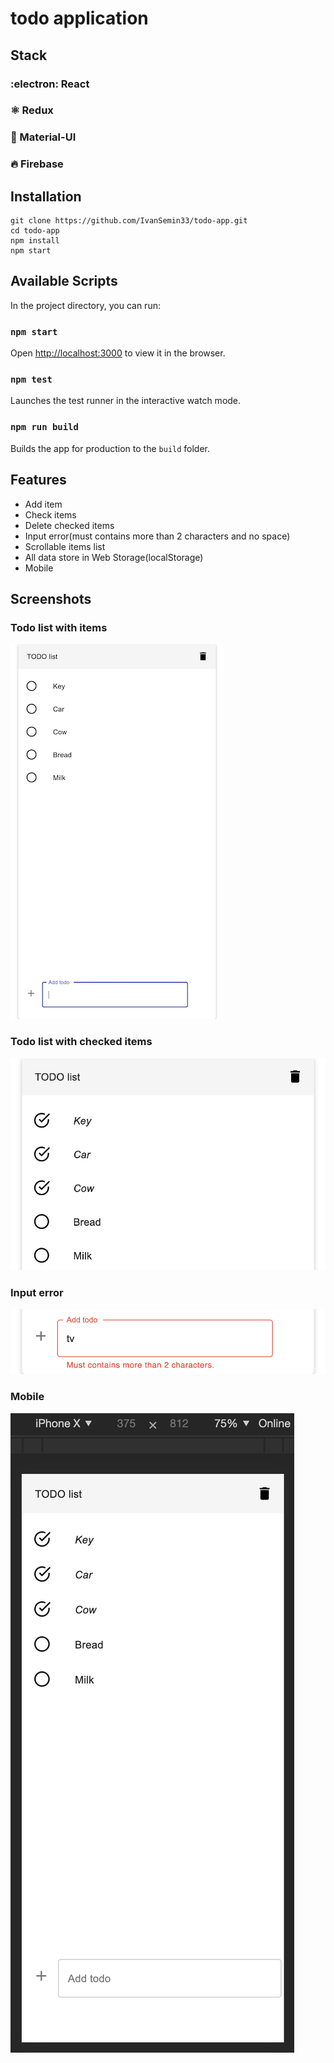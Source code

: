 # todo application

## Stack
### :electron: React
### ⚛️ Redux
### 🔷 Material-UI
### 🔥 Firebase

## Installation

```
git clone https://github.com/IvanSemin33/todo-app.git
cd todo-app
npm install
npm start
```

## Available Scripts

In the project directory, you can run:

### `npm start`

Open [http://localhost:3000](http://localhost:3000) to view it in the browser.

### `npm test`

Launches the test runner in the interactive watch mode.<br>

### `npm run build`

Builds the app for production to the `build` folder.<br>

## Features

* Add item
* Check items
* Delete checked items
* Input error(must contains more than 2 characters and no space)
* Scrollable items list
* All data store in Web Storage(localStorage)
* Mobile

## Screenshots

### Todo list with items
![Alt text](/screenshots/1.png)
### Todo list with checked items
![Alt text](/screenshots/2.png)
### Input error
![Alt text](/screenshots/3.png)
### Mobile
![Alt text](/screenshots/4.png)
